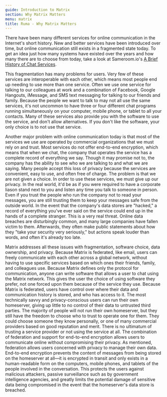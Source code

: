 ```yaml
---
guide: Introduction to Matrix
section: Why Matrix Matters
menu: matrix
title: Ruma - Why Matrix Matters
---
```


There have been many different services for online communication in the Internet's short history.
New and better services have been introduced over time, but online communication still exists in a fragmented state today.
To get an idea just how many systems have existed over the years and how many there are to choose from today, take a look at Sameroom.io's [A Brief History of Chat Services](https://sameroom.io/chat-timeline.pdf).

This fragmentation has many problems for users.
Very few of these services are interoperable with each other, which means most people end up needing to use more than one service.
Often we use one service for talking to our colleagues at work and a combination of Facebook, Google Hangouts, iMessage, and SMS text messaging for talking to our friends and family.
Because the people we want to talk to may not all use the same services, it's not uncommon to have three or four different chat programs running simultaneously on your computer, mobile phone, or tablet to all your contacts.
Many of these services also provide you with the software to use the service, and don't allow alternatives.
If you don't like the software, your only choice is to not use that service.

Another major problem with online communication today is that most of the services we use are operated by commercial organizations that we must rely on and trust.
Most services do not offer end-to-end encryption, which means that when we chat, the company that operates the service has a complete record of everything we say.
Though it may promise not to, the company has the ability to see who we are talking to and what we are saying.
Many people accept this loss of privacy because the services are convenient, easy to use, and often free of charge.
The problem is that we are not given a choice.
In order to use these services, we must give up our privacy.
In the real world, it'd be as if you were required to have a corporate liason stand next to you and listen any time you talk to someone in person.
Even if you trust the people who run the company not to read your messages, you are still trusting them to keep your messages safe from the outside world.
In the event that the company's data stores are "hacked," a record of everything you've ever said on the service could end up in the hands of a complete stranger.
This is a very real threat.
Online data breaches are disturbingly common, and many large companies have fallen victim to them.
Afterwards, they often make public statements about how they "take your security very seriously," but actions speak louder than words, and often it's already too late.

Matrix addresses all these issues with fragmentation, software choice, data ownership, and privacy.
Because Matrix is federated, like email, users can freely communicate with each other across a global network, without having to use specific services based on which ones their friends, family, and colleagues use.
Because Matrix defines only the protocol for communication, anyone can write software that allows a user to chat using the Matrix network.
This gives the user the choice of using software they prefer, not one forced upon them because of the service they use.
Because Matrix is federated, users have control over where their data and communication history is stored, and who has access to it.
The most technically savvy and privacy-conscious users can run their own homeserver, giving up little to no control of their data to untrusted third parties.
The majority of people will not run their own homeserver, but they still have the freedom to choose who to trust to operate one for them.
They could choose someone they know personally, or one of many commercial providers based on good reputation and merit.
There is no ultimatum of trusting a service provider or not using the service at all.
The combination of federation and support for end-to-end encryption allows users to communicate online without compromising their privacy.
As mentioned, federation allows users concerned with privacy to manage their own data.
End-to-end encryption prevents the content of messages from being stored on the homeserver at all—it is encrypted in transit and only exists in a human-readable form on the computers, mobile phones, and tablets of the people involved in the conversation.
This protects the users against malicious attackers, passive surveillance such as by government intelligence agencies, and greatly limits the potential damage of sensitive data being compromised in the event that the homeserver's data store is breached.
